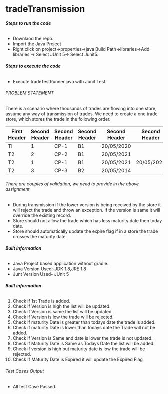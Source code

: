 # tradeTransmission

##### Steps to run the code <H6>
  - Downlaod the repo.
  - Import the Java Project
  - Right click on project->properties->java Build Path->libraries->Add libraries -> Select JUnit 5-> Select Junit5.

##### Steps to execute the code <H6>
  - Execute tradeTestRunner.java with Junit Test.


###### PROBLEM STATEMENT <h6> 
  There is a scenario where thousands of trades are flowing into one store, assume any way of transmission of trades. We need to create a one trade store, which stores the trade     in the following order.
  


  First Header  | Second Header| Second Header| Second Header| Second Header| Second Header| Second Header
------------- | -------------| -------------| -------------| -------------| -------------| -------------
Tl  | 1| CP-1| B1| 20/05/2020| <today date>| N
T2  | 2| CP-2| B1| 20/05/2021| <today date>| N
T2  | 1| CP-1| B1| 20/05/2021| 20/05/2021| N
T2  | 3| CP-3| B2| 20/05/2014| <today date>| Y




###### There are couples of validation, we need to provide in the above assignment <h6> 
- During transmission if the lower version is being received by the store it will reject the trade and throw an exception. If the version is same it will override the existing record.
- Store should not allow the trade which has less maturity date then today date.
- Store should automatically update the expire flag if in a store the trade crosses the maturity date.

  
##### Built information <h6>
- Java Project based application without gradle.
- Java Version Used:-JDK 1.8,JRE 1.8
- Junt Version Used- JUnit 5

 ##### Built information <h6>
1. Check if 1st Trade is added.
2. Check if Version is high the list will be updated.
3. Check if Version is same the list will be updated.
4. Check if Version is low the trade will be rejected.
5. Check if maturity Date is greater than todays date the trade is added.
6. Check if maturity Date is lower than todays date the Trade will not be added.
7. Check if Version is Same and date is lower the trade is not updated.
8. Check if Maturity Date is Same as Todays Date the list will be added.
9. Check if version is high but maturity date is low the trade will be rejected.
10. Check If Maturity Date is Expired it will update the Expired Flag
  
  
###### Test Cases Output <H6>
- All test Case Passed.

